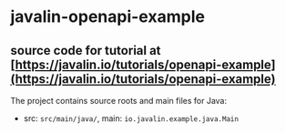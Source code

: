 # javalin-openapi-example

## source code for tutorial at [https://javalin.io/tutorials/openapi-example](https://javalin.io/tutorials/openapi-example)

The project contains source roots and main files for Java:

* src: `src/main/java/`, main: `io.javalin.example.java.Main`
